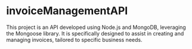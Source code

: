 # invoiceManagementAPI
This project is an API developed using Node.js and MongoDB, leveraging the Mongoose library. It is specifically designed to assist in creating and managing invoices, tailored to specific business needs.
